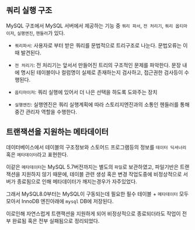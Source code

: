 ## 쿼리 실행 구조

MySQL 구조에서 MySQL 서버에서 제공하는 기능 중 `쿼리 파서`, `전 처리기`, `쿼리 옵티마이저`, `실행엔진`, `헨들러`가 있다.

- `쿼리파서`: 사용자로 부터 받은 쿼리를 문법적으로 트리구조로 나눈다. 문법오류는 이때 발견된다.

- `전 처리기`: 전 처리기는 앞서서 만들어진 트리의 구조적인 문제를 파악한다. 문장 내에 명시된 테이블이나 컬럼명이 실제로 존재하는지 검사하고, 접근권한 검사등이 수행된다.

- `옵티마이저`: 쿼리 실행에 있어서 더 나은 선택을 하도록 도와주는 장치

- `실행엔진`: 실행엔진은 쿼리 실행계획에 따라 스토리지엔진과의 소통인 헨들러를 통해 중간 관리자 역할을 수행한다.

## 트랜잭션을 지원하는 메타데이터

데이터베이스에서 테이블의 구조정보와 스토어드 프로그램등의 정보를 `데이터 딕셔너리` 혹은 `메타데이터`라고 표현한다.

이같은 `메타데이터`는 MySQL 5.7버전까지는 별도의 `파일`로 보관하였고, 파일기반은 트랜잭션을 지원하지 않기 때문에, 테이블 관련 생성 혹은 변경 작업도중에 비정상적으로 서버가 종료됨으로 인해 메타데이터가 깨지는경우가 자주있었다.

그래서 MySQL8.0부터는 MySQL이 구동되는데 필요한 필수 테이블 + `메타데이터` 모두 모아서 InnoDB 엔진아래에 `mysql` DB에 저장된다.

이로인해 자연스럽게 트랜잭션을 지원하게 되어 비정상적으로 종료되더라도 작업이 전부 완료됨 혹은 전부 실패됨으로 정리되었다.

